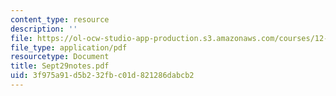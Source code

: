 ```yaml
---
content_type: resource
description: ''
file: https://ol-ocw-studio-app-production.s3.amazonaws.com/courses/12-109-petrology-fall-2005/3f975a91d5b232fbc01d821286dabcb2_Sept29notes.pdf
file_type: application/pdf
resourcetype: Document
title: Sept29notes.pdf
uid: 3f975a91-d5b2-32fb-c01d-821286dabcb2
---
```

